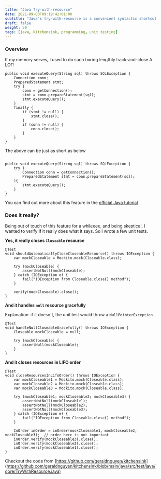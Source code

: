 ```yaml
---
title: "Java Try-with-resource"
date: 2021-09-03T09:19:42+01:00
subtitle: "Java's try-with-resource is a convenient syntactic shortcut. It frees developers from keeping track of closeable resources and closing in a `finally` block"
draft: false
weight: 50
tags: [java, kitchensink, programming, unit testing]
---
```


### Overview

If my memory serves, I used to do such boring lengthly track-and-close A LOT!

```
public void executeQuery(String sql) throws SQLException {
    Connection conn;
    PreparedStatement stmt; 
    try {
        conn = getConnection();
        stmt = conn.prepareStatement(sql);
        stmt.executeQuery();
    }
    finally {
        if (stmt != null) {
            stmt.close();
        }
        if (conn != null) {
            conn.close();
        }
    }
}

```

The above can be just as short as below

```

public void executeQuery(String sql) throws SQLException {
    try (
        Connection conn = getConnection();
        PreparedStatement stmt = conn.prepareStatement(sql);
    ){
        stmt.executeQuery();
    }
}

```

You can find out more about this feature in the [official Java tutorial](https://docs.oracle.com/javase/tutorial/essential/exceptions/tryResourceClose.html)

### Does it really?

Being out of touch of this feature for a whileeee, and being skeptical, I wanted to verify if it really does what it says. So I wrote a few unit tests.

**Yes, it really closes `Closeable` resource**

```
@Test
void shouldAutomaticallyCloseCloseableResource() throws IOException {
    var mockCloseable = Mockito.mock(Closeable.class);

    try (mockCloseable) {
        assertNotNull(mockCloseable);
    } catch (IOException e) {
        fail("IOException from Closeable.close() method");
    }

    verify(mockCloseable).close();
}
```

**And it handles `null` resource gracefully**

Explanation: if it doesn't, the unit test would throw a `NullPointerException`

```
@Test
void handleNullCloseableGracefully() throws IOException {
    Closeable mockCloseable = null;

    try (mockCloseable) {
        assertNull(mockCloseable);
    }
}
```

**And it closes resources in LIFO order**

```
@Test
void closeResourcesInLifoOrder() throws IOException {
    var mockCloseable1 = Mockito.mock(Closeable.class);
    var mockCloseable2 = Mockito.mock(Closeable.class);
    var mockCloseable3 = Mockito.mock(Closeable.class);

    try (mockCloseable1; mockCloseable2; mockCloseable3) {
        assertNotNull(mockCloseable1);
        assertNotNull(mockCloseable2);
        assertNotNull(mockCloseable3);
    } catch (IOException e) {
        fail("IOException from Closeable.close() method");
    }

    InOrder inOrder = inOrder(mockCloseable1, mockCloseable2, mockCloseable3);  // order here is not important
    inOrder.verify(mockCloseable3).close();
    inOrder.verify(mockCloseable2).close();
    inOrder.verify(mockCloseable1).close();
}
```

Checkout the code from [https://github.com/geraldnguyen/kitchensink](https://github.com/geraldnguyen/kitchensink/blob/main/java/src/test/java/core/TryWithResource.java)